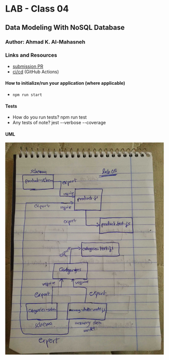 # LAB - Class 04

## Data Modeling With NoSQL Database 

### Author: Ahmad K. Al-Mahasneh

### Links and Resources

- [submission PR](https://github.com/401-advanced-javascript-AhmadK/data-modeling-with-NoSQL-database/pull/1)
- [ci/cd](https://github.com/401-advanced-javascript-AhmadK/data-modeling-with-NoSQL-database/actions/runs/32991362) (GitHub Actions)

#### How to initialize/run your application (where applicable)

- `npm run start`

#### Tests

- How do you run tests?
   npm run test
- Any tests of note?
   jest --verbose --coverage


#### UML

![data-modeling-with-noSQL-database](assets/Data-Modeling-With-NoSQL-Database.jpg)